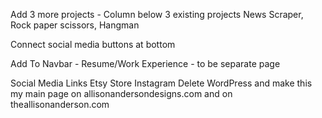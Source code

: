 Add 3 more projects - Column below 3 existing projects
News Scraper, Rock paper scissors, Hangman

Connect social media buttons at bottom

Add To Navbar - Resume/Work Experience - to be separate page

Social Media Links
Etsy Store
Instagram
Delete WordPress and make this my main page on allisonandersondesigns.com and on theallisonanderson.com